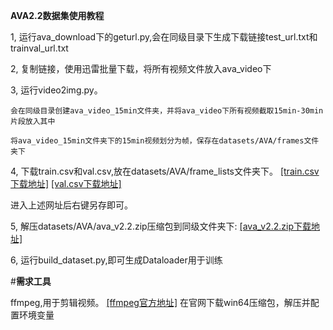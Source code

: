 **AVA2.2数据集使用教程**

1, 运行ava_download下的geturl.py,会在同级目录下生成下载链接test_url.txt和trainval_url.txt
    
2, 复制链接，使用迅雷批量下载，将所有视频文件放入ava_video下
    
3, 运行video2img.py。

    会在同级目录创建ava_video_15min文件夹，并将ava_video下所有视频截取15min-30min片段放入其中

    将ava_video_15min文件夹下的15min视频划分为帧，保存在datasets/AVA/frames文件夹下
    
4, 下载train.csv和val.csv,放在datasets/AVA/frame_lists文件夹下。
    [[train.csv下载地址]](https://dl.fbaipublicfiles.com/video-long-term-feature-banks/data/ava/frame_lists/train.csv)
    [[val.csv下载地址]](https://dl.fbaipublicfiles.com/video-long-term-feature-banks/data/ava/frame_lists/val.csv)

进入上述网址后右键另存即可。
    
5, 解压datasets/AVA/ava_v2.2.zip压缩包到同级文件夹下:
    [[ava_v2.2.zip下载地址]](https://s3.amazonaws.com/ava-dataset/annotations/ava_v2.2.zip)
    
6, 运行build_dataset.py,即可生成Dataloader用于训练
    
#**需求工具**

ffmpeg,用于剪辑视频。
[[ffmpeg官方地址]](https://www.ffmpeg.org/)
在官网下载win64压缩包，解压并配置环境变量

